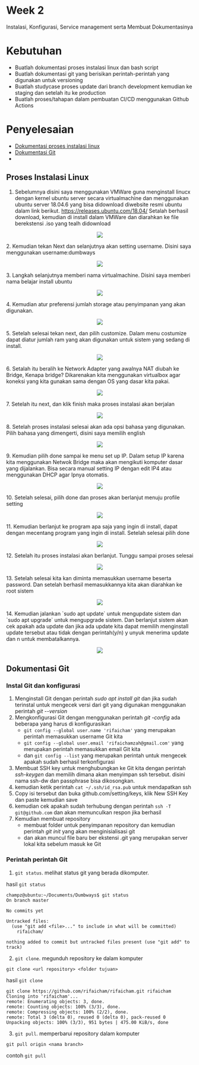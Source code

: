 # Week 2
Instalasi, Konfigurasi, Service management serta Membuat Dokumentasinya

# Kebutuhan
- Buatlah dokumentasi proses instalasi linux dan bash script
- Buatlah dokumentasi git yang berisikan perintah-perintah yang digunakan untuk versioning
- Buatlah studycase proses update dari branch development kemudian ke staging dan setelah itu ke production
- Buatlah proses/tahapan dalam pembuatan CI/CD menggunakan Github Actions

# Penyelesaian
- [Dokumentasi proses instalasi linux](https://github.com/rifaicham/dumbways-report/tree/main/week-2#proses-instalasi-linux) 
- [Dokumentasi Git](https://github.com/rifaicham/dumbways-report/tree/main/week-2#dokumentasi-git) 
- 


## Proses Instalasi Linux
1. Sebelumnya disini saya menggunakan VMWare guna menginstall linucx dengan kernel ubuntu server secara virtualmachine dan menggunakan ubuntu server 18.04.6 yang bisa didownload diwebsite resmi ubuntu dalam link berikut. https://releases.ubuntu.com/18.04/ Setalah berhasil download, kemudian di install dalam VMWare dan diarahkan ke file berekstensi .iso yang tealh didownload
<p align="center">
  <img src="https://github.com/rifaicham/dumbways-report/blob/main/week-2/assets/instalasi%20linux/1.jpg" />
</p>
2. Kemudian tekan Next dan selanjutnya akan setting username. Disini saya menggunakan username:dumbways
<p align="center">
  <img src="https://github.com/rifaicham/dumbways-report/blob/main/week-2/assets/instalasi%20linux/2.jpg" />
</p>
3. Langkah selanjutnya memberi nama virtualmachine. Disini saya memberi nama belajar install ubuntu
<p align="center">
  <img src="https://github.com/rifaicham/dumbways-report/blob/main/week-2/assets/instalasi%20linux/3.jpg" />
</p>
4. Kemudian atur preferensi jumlah storage atau penyimpanan yang akan digunakan.
<p align="center">
  <img src="https://github.com/rifaicham/dumbways-report/blob/main/week-2/assets/instalasi%20linux/4.jpg" />
</p>
5. Setelah selesai tekan next, dan pilih customize. Dalam menu costumize dapat diatur jumlah ram yang akan digunakan untuk sistem yang sedang di install.
<p align="center">
  <img src="https://github.com/rifaicham/dumbways-report/blob/main/week-2/assets/instalasi%20linux/5.jpg" />
</p>
6. Setalah itu beralih ke Network Adapter yang awalnya NAT diubah ke Bridge, Kenapa bridge? Dikarenakan kita menggunakan virtualbox agar koneksi yang kita gunakan sama dengan OS yang dasar kita pakai.
<p align="center">
  <img src="https://github.com/rifaicham/dumbways-report/blob/main/week-2/assets/instalasi%20linux/6.jpg" />
</p>
7. Setelah itu next, dan klik finish maka proses instalasi akan berjalan
<p align="center">
  <img src="https://github.com/rifaicham/dumbways-report/blob/main/week-2/assets/instalasi%20linux/7.jpg" />
</p>
8. Setelah proses instalasi selesai akan ada opsi bahasa yang digunakan.
Pilih bahasa yang dimengerti, disini saya memilih english
<p align="center">
  <img src="https://github.com/rifaicham/dumbways-report/blob/main/week-2/assets/instalasi%20linux/8.jpg" />
</p>
9. Kemudian pilih done sampai ke menu set up IP. Dalam setup IP karena kita menggunakan Netwok Bridge maka akan mengikuti komputer dasar yang dijalankan. Bisa secara manual setting IP dengan edit IP4 atau menggunakan DHCP agar Ipnya otomatis.
<p align="center">
  <img src="https://github.com/rifaicham/dumbways-report/blob/main/week-2/assets/instalasi%20linux/9.jpg" />
</p>
10. Setelah selesai, pilih done dan proses akan berlanjut menuju profile setting
<p align="center">
  <img src="https://github.com/rifaicham/dumbways-report/blob/main/week-2/assets/instalasi%20linux/10.jpg" />
</p>
11. Kemudian berlanjut ke program apa saja yang ingin di install, dapat dengan mecentang program yang ingin di install. Setelah selesai pilih done
 <p align="center">
  <img src="https://github.com/rifaicham/dumbways-report/blob/main/week-2/assets/instalasi%20linux/11.jpg" />
</p>
12. Setelah itu proses instalasi akan berlanjut. Tunggu sampai proses selesai
<p align="center">
  <img src="https://github.com/rifaicham/dumbways-report/blob/main/week-2/assets/instalasi%20linux/12.jpg" />
</p>
13. Setelah selesai kita kan diminta memasukkan username beserta password. Dan setelah berhasil memasukkannya kita akan diarahkan ke root sistem
  <p align="center">
  <img src="https://github.com/rifaicham/dumbways-report/blob/main/week-2/assets/instalasi%20linux/13.jpg" />
</p>
14. Kemudian jalankan `sudo apt update` untuk mengupdate sistem dan `sudo apt upgrade` untuk mengupgrade sistem. Dan berlanjut sistem akan cek apakah ada update dan jika ada update kita dapat memilih menginstall update tersebut atau tidak dengan perintah(y/n) y unyuk menerima update dan n untuk membatalkannya.
<p align="center">
  <img src="https://github.com/rifaicham/dumbways-report/blob/main/week-2/assets/instalasi%20linux/14.jpg" />
</p>


## Dokumentasi Git

### Instal Git dan konfigurasi
1. Menginstall Git dengan perintah *sudo apt install git* dan jika sudah terinstal untuk mengecek versi dari git yang digunakan menggunakan perintah *git --version*
2. Mengkonfigurasi Git dengan menggunakan perintah *git -config* ada beberapa yang harus di konfigurasikan
   - `git config --global user.name 'rifaicham'` yang merupakan perintah memasukkan username Git kita 
   - `git config --global user.email 'rifaichamzah@gmail.com'` yang merupakan perintah memasukkan email Git kita 
   - dan `git config --list` yang merupakan perintah untuk mengecek apakah sudah berhasil terkonfigurasi
3. Membuat SSH key untuk menghubungkan ke Git kita dengan perintah *ssh-keygen* dan memilih dimana akan menyimpan ssh tersebut. disini nama ssh-dw dan passphrase bisa dikosongkan.
4. kemudian ketik perintah `cat ~/.ssh/id_rsa.pub` untuk mendapatkan ssh
5. Copy isi tersebut dan buka github.com/setting/keys, klik New SSH Key dan paste kemudian save
6. kemudian cek apakah sudah terhubung dengan perintah `ssh -T git@github.com` dan akan memunculkan respon jika berhasil
7. Kemudian membuat repository
   - membuat folder untuk penyimpanan repository dan kemudian perintah *git init* yang akan menginisialisasi git
   - dan akan muncul file baru ber ekstensi .git yang merupakan server lokal kita sebelum masuk ke Git
### Perintah perintah Git
1. `git status`. melihat status git yang berada dikomputer.

hasil `git status`
```
champz@ubuntu:~/Documents/Dumbways$ git status
On branch master

No commits yet

Untracked files:
  (use "git add <file>..." to include in what will be committed)
	rifaicham/

nothing added to commit but untracked files present (use "git add" to track)
```
2. `git clone`. megunduh repository ke dalam komputer
```
git clone <url repository> <folder tujuan>
```
hasil `git clone`
```
git clone https://github.com/rifaicham/rifaicham.git rifaicham
Cloning into 'rifaicham'...
remote: Enumerating objects: 3, done.
remote: Counting objects: 100% (3/3), done.
remote: Compressing objects: 100% (2/2), done.
remote: Total 3 (delta 0), reused 0 (delta 0), pack-reused 0
Unpacking objects: 100% (3/3), 951 bytes | 475.00 KiB/s, done
```
3. `git pull`. memperbarui repository dalam komputer
```
git pull origin <nama branch>
```
contoh `git pull`
